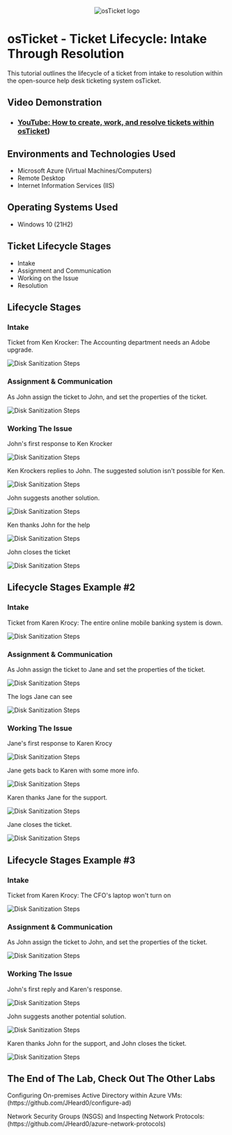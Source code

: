 <p align="center">
<img src="https://i.imgur.com/Clzj7Xs.png" alt="osTicket logo"/>
</p>

<h1>osTicket - Ticket Lifecycle: Intake Through Resolution</h1>
This tutorial outlines the lifecycle of a ticket from intake to resolution within the open-source help desk ticketing system osTicket.<br />


<h2>Video Demonstration</h2>

- ### [YouTube: How to create, work, and resolve tickets within osTicket](https://youtu.be/keZSSkx6NZ8))

<h2>Environments and Technologies Used</h2>

- Microsoft Azure (Virtual Machines/Computers)
- Remote Desktop
- Internet Information Services (IIS)

<h2>Operating Systems Used </h2>

- Windows 10</b> (21H2)

<h2>Ticket Lifecycle Stages</h2>

- Intake
- Assignment and Communication
- Working on the Issue
- Resolution

<h2>Lifecycle Stages</h2>

<h3>Intake </h3>

Ticket from Ken Krocker: The Accounting department needs an Adobe upgrade.

<p></p>

<img src="https://i.imgur.com/d7fn4ya.png" alt="Disk Sanitization Steps"/>
<p></p>

<h3>Assignment & Communication </h3>
<p></p>
As John assign the ticket to John, and set the properties of the ticket.
<p></p>

<img src="https://i.imgur.com/YwrkET8.png" alt="Disk Sanitization Steps"/>

<h3> Working The Issue </h3>
John's first response to Ken Krocker
<p></p>
<img src="https://i.imgur.com/sN3cwkS.png" alt="Disk Sanitization Steps"/>
<p></p>
Ken Krockers replies to John. The suggested solution isn't possible for Ken. 
<p></p>
<img src="https://i.imgur.com/KzQ1Bay.png" alt="Disk Sanitization Steps"/>
<p></p>
John suggests another solution.
<p></p>
<img src="https://i.imgur.com/GCQ7HGK.png" alt="Disk Sanitization Steps"/>
<p></p>
Ken thanks John for the help 
<p></p>
<img src="https://i.imgur.com/ma22NvG.png" alt="Disk Sanitization Steps"/>
<p></p>
John closes the ticket
<p></p>
<img src="https://i.imgur.com/Zx9MTaM.png" alt="Disk Sanitization Steps"/>
<p></p>

<h2>Lifecycle Stages Example #2 </h2>
<p></p>
<h3>Intake </h3>
<p></p>
Ticket from Karen Krocy: The entire online mobile banking system is down.
<p></p>
<img src="https://i.imgur.com//e9eynsj.png" alt="Disk Sanitization Steps"/>
<p></p>

<h3>Assignment & Communication </h3>
<p></p>
As John assign the ticket to Jane and set the properties of the ticket.
<p></p>
<img src="https://i.imgur.com/adr1wGN.png" alt="Disk Sanitization Steps"/>
<p></p>
The logs Jane can see
<p></p>
<img src="https://i.imgur.com/6YplSNF.png" alt="Disk Sanitization Steps"/>
<p></p>
<h3> Working The Issue </h3>
<p></p>
Jane's first response to Karen Krocy
<p></p>
<img src="https://i.imgur.com/0RmQyDY.png" alt="Disk Sanitization Steps"/>
<p></p>
Jane gets back to Karen with some more info.
<p></p>
<img src="https://i.imgur.com/rze9fPD.png" alt="Disk Sanitization Steps"/>

Karen thanks Jane for the support.
<p></p>
<img src="https://i.imgur.com/RfWezVm.png" alt="Disk Sanitization Steps"/>

Jane closes the ticket.
<p></p>
<img src="https://i.imgur.com/JohGqIu.png" alt="Disk Sanitization Steps"/>




<h2>Lifecycle Stages Example #3 </h2>

<h3>Intake </h3>
Ticket from Karen Krocy: The CFO's laptop won't turn on
<p></p>
<img src="https://i.imgur.com/lWKEPyB.png" alt="Disk Sanitization Steps"/>



<h3>Assignment & Communication </h3>
As John assign the ticket to John, and set the properties of the ticket.
<p></p>
<img src="https://i.imgur.com/oMhEjIe.png" alt="Disk Sanitization Steps"/>

<h3> Working The Issue </h3>
John's first reply and Karen's response.
<p></p>
<img src="https://i.imgur.com/oMhEjIe.png"alt="Disk Sanitization Steps"/>

John suggests another potential solution.
<p></p>
<img src="https://i.imgur.com/CPTaXzu.png" alt="Disk Sanitization Steps"/>

Karen thanks John for the support, and John closes the ticket.
<p></p>
<img src="https://i.imgur.com/PVA0BoL.png" alt="Disk Sanitization Steps"/>
<h2>The End of The Lab, Check Out The Other Labs</h2>
Configuring On-premises Active Directory within Azure VMs: (https://github.com/JHeard0/configure-ad)
<p></p>
Network Security Groups (NSGS) and Inspecting Network Protocols: (https://github.com/JHeard0/azure-network-protocols)

